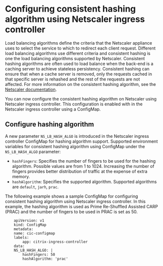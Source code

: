 # Configuring consistent hashing algorithm using Netscaler ingress controller

Load balancing algorithms define the criteria that the Netscaler appliance uses to select the service to which to redirect each client request. Different load balancing algorithms use different criteria and consistent hashing is one the load balancing algorithms supported by Netscaler.
Consistent hashing algorithms are often used to load balance when the back-end is a caching server to achieve stateless persistency.
Consistent hashing can ensure that when a cache server is removed, only the requests cached in that specific server is rehashed and the rest of the requests are not affected. For more information on the consistent hashing algorithm, see the [Netscaler documentation](https://docs.citrix.com/en-us/citrix-adc/current-release/load-balancing/load-balancing-customizing-algorithms/hashing-methods.html#consistent-hashing-algorithms).

You can now configure the consistent hashing algorithm on Netscaler using Netscaler ingress controller. This configuration is enabled with in the Netscaler ingress controller using a ConfigMap.

## Configure hashing algorithm

A new parameter `NS_LB_HASH_ALGO` is introduced in the Netscaler ingress controller ConfigMap for hashing algorithm support.
Supported environment variables for consistent hashing algorithm using ConfigMap under the `NS_LB_HASH_ALGO` parameter:

-  `hashFingers`: Specifies the number of fingers to be used for the hashing algorithm. Possible values are from 1 to 1024. Increasing the number of fingers provides better distribution of traffic at the expense of extra memory.
-  `hashAlgorithm`: Specifies the supported algorithm. Supported algorithms are `default`, `jarh`, `prac`.

The following example shows a sample ConfigMap for configuring consistent hashing algorithm using Netscaler ingress controller. In this example, the hashing algorithm is used as Prime Re-Shuffled Assisted CARP (PRAC) and the number of fingers to be used in PRAC is set as 50.

        apiVersion: v1
        kind: ConfigMap
        metadata:
        name: cic-configmap
        labels:
            app: citrix-ingress-controller
        data:
        NS_LB_HASH_ALGO: |
            hashFingers: 50
            hashAlgorithm: 'prac'

